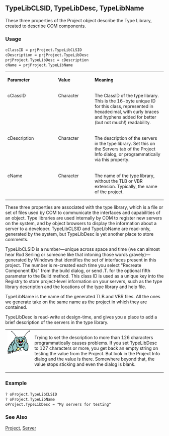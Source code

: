 ## TypeLibCLSID, TypeLibDesc, TypeLibName

These three properties of the Project object describe the Type Library, created to describe COM components.

### Usage

```foxpro
cClassID = prjProject.TypeLibCLSID
cDescription = prjProject.TypeLibDesc
prjProject.TypeLibDesc = cDescription
cName = prjProject.TypeLibName
```
<table>
<tr>
  <td width="32%" valign="top">
  <p><b>Parameter</b></p>
  </td>
  <td width="23%" valign="top">
  <p><b>Value</b></p>
  </td>
  <td width="45%" valign="top">
  <p><b>Meaning</b></p>
  </td>
 </tr>
<tr>
  <td width="32%" valign="top">
  <p>cClassID</p>
  </td>
  <td width="23%" valign="top">
  <p>Character</p>
  </td>
  <td width="45%" valign="top">
  <p>The ClassID of the type library. This is the 16-byte unique ID for this class, represented in hexadecimal, with curly braces and hyphens added for better (but not much!) readability.</p>
  </td>
 </tr>
<tr>
  <td width="32%" valign="top">
  <p>cDescription</p>
  </td>
  <td width="23%" valign="top">
  <p>Character</p>
  </td>
  <td width="45%" valign="top">
  <p>The description of the servers in the type library. Set this on the Servers tab of the Project Info dialog, or programmatically via this property.</p>
  </td>
 </tr>
<tr>
  <td width="32%" valign="top">
  <p>cName</p>
  </td>
  <td width="23%" valign="top">
  <p>Character</p>
  </td>
  <td width="45%" valign="top">
  <p>The name of the type library, without the TLB or VBR extension. Typically, the name of the project.</p>
  </td>
 </tr>
</table>

These three properties are associated with the type library, which is a file or set of files used by COM to communicate the interfaces and capabilities of an object. Type libraries are used internally by COM to register new servers on the system, and by object browsers to display the information about a server to a developer. TypeLibCLSID and TypeLibName are read-only, generated by the system, but TypeLibDesc is yet another place to store comments.

TypeLibCLSID is a number&mdash;unique across space and time (we can almost hear Rod Serling or someone like that intoning those words gravely)&mdash;generated by Windows that identifies the set of interfaces present in this project. The number is re-created each time you select "Recreate Component IDs" from the build dialog, or send .T. for the optional fifth parameter to the Build method. This class ID is used as a unique key into the Registry to store project-level information on your servers, such as the type library description and the locations of the type library and help file.

TypeLibName is the name of the generated TLB and VBR files. All the ones we generate take on the same name as the project in which they are contained.

TypeLibDesc is read-write at design-time, and gives you a place to add a brief description of the servers in the type library.

<table>
<tr>
  <td width="17%" valign="top">
<img width="95" height="77" src="bug.gif">
  </td>
  <td width="83%">
  <p>Trying to set the description to more than 126 characters programmatically causes problems. If you set TypeLibDesc to 127 characters or more, you get back an empty string on testing the value from the Project. But look in the Project Info dialog and the value is there. Somewhere beyond that, the value stops sticking and even the dialog is blank.</p>
  </td>
 </tr>
</table>

### Example

```foxpro
? oProject.TypeLibCLSID
? oProject.TypeLibName
oProject.TypeLibDesc = "My servers for testing"
```
### See Also

[Project](s4g730.md), [Server](s4g756.md)